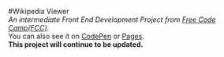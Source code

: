 #Wikipedia Viewer  
*An intermediate Front End Development Project from [Free Code Camp(FCC)](https://www.freecodecamp.com/challenges/build-a-wikipedia-viewer).*  
You can also see it on [CodePen](http://codepen.io/Chuanfeng/pen/NRQpzP) or [Pages](https://chuanfengzhang.github.io/A-Wikipedia-Viewer/).  
**This project will continue to be updated.**

